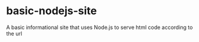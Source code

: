 # basic-nodejs-site
A basic informational site that uses Node.js to serve html code according to the url
